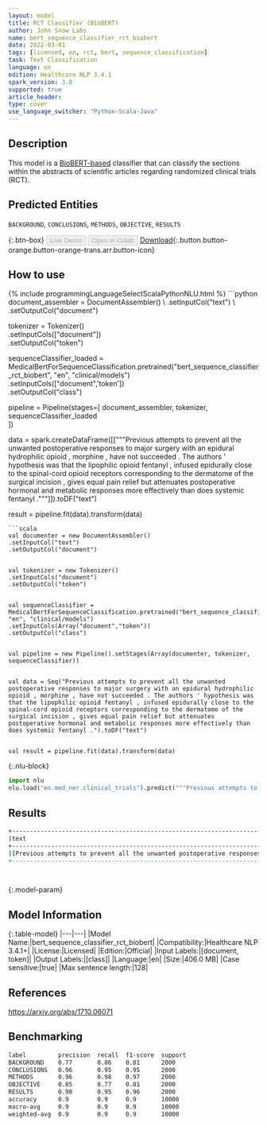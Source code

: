 ```yaml
---
layout: model
title: RCT Classifier (BioBERT)
author: John Snow Labs
name: bert_sequence_classifier_rct_biobert
date: 2022-03-01
tags: [licensed, en, rct, bert, sequence_classification]
task: Text Classification
language: en
edition: Healthcare NLP 3.4.1
spark_version: 3.0
supported: true
article_header:
type: cover
use_language_switcher: "Python-Scala-Java"
---
```



## Description


This model is a [BioBERT-based](https://github.com/dmis-lab/biobert) classifier that can classify the sections within the abstracts of scientific articles regarding randomized clinical trials (RCT).


## Predicted Entities


`BACKGROUND`, `CONCLUSIONS`, `METHODS`, `OBJECTIVE`, `RESULTS`


{:.btn-box}
<button class="button button-orange" disabled>Live Demo</button>
<button class="button button-orange" disabled>Open in Colab</button>
[Download](https://s3.amazonaws.com/auxdata.johnsnowlabs.com/clinical/models/bert_sequence_classifier_rct_biobert_en_3.4.1_3.0_1646127001699.zip){:.button.button-orange.button-orange-trans.arr.button-icon}


## How to use






<div class="tabs-box" markdown="1">
{% include programmingLanguageSelectScalaPythonNLU.html %}
```python
document_assembler = DocumentAssembler() \
.setInputCol("text") \
.setOutputCol("document")


tokenizer = Tokenizer() \
.setInputCols(["document"]) \
.setOutputCol("token")


sequenceClassifier_loaded = MedicalBertForSequenceClassification.pretrained("bert_sequence_classifier_rct_biobert", "en", "clinical/models")\
.setInputCols(["document",'token'])\
.setOutputCol("class")


pipeline = Pipeline(stages=[
document_assembler, 
tokenizer,
sequenceClassifier_loaded   
])


data = spark.createDataFrame([["""Previous attempts to prevent all the unwanted postoperative responses to major surgery with an epidural hydrophilic opioid , morphine , have not succeeded . The authors ' hypothesis was that the lipophilic opioid fentanyl , infused epidurally close to the spinal-cord opioid receptors corresponding to the dermatome of the surgical incision , gives equal pain relief but attenuates postoperative hormonal and metabolic responses more effectively than does systemic fentanyl ."""]]).toDF("text")


result = pipeline.fit(data).transform(data)
```
```scala
val documenter = new DocumentAssembler() 
.setInputCol("text") 
.setOutputCol("document")


val tokenizer = new Tokenizer()
.setInputCols("document")
.setOutputCol("token")


val sequenceClassifier = MedicalBertForSequenceClassification.pretrained("bert_sequence_classifier_rct_biobert", "en", "clinical/models")
.setInputCols(Array("document","token"))
.setOutputCol("class")


val pipeline = new Pipeline().setStages(Array(documenter, tokenizer, sequenceClassifier))


val data = Seq("Previous attempts to prevent all the unwanted postoperative responses to major surgery with an epidural hydrophilic opioid , morphine , have not succeeded . The authors ' hypothesis was that the lipophilic opioid fentanyl , infused epidurally close to the spinal-cord opioid receptors corresponding to the dermatome of the surgical incision , gives equal pain relief but attenuates postoperative hormonal and metabolic responses more effectively than does systemic fentanyl .").toDF("text")


val result = pipeline.fit(data).transform(data)
```


{:.nlu-block}
```python
import nlu
nlu.load("en.med_ner.clinical_trials").predict("""Previous attempts to prevent all the unwanted postoperative responses to major surgery with an epidural hydrophilic opioid , morphine , have not succeeded . The authors ' hypothesis was that the lipophilic opioid fentanyl , infused epidurally close to the spinal-cord opioid receptors corresponding to the dermatome of the surgical incision , gives equal pain relief but attenuates postoperative hormonal and metabolic responses more effectively than does systemic fentanyl .""")
```

</div>


## Results


```bash
+---------------------------------------------------------------------------------------------------------------------------------------------------------------------------------------------------------------------------------------------------------------------------------------------------------------------------------------------------------------------------------------------------------------------------------------------------------------------------------------------+------------+
|text                                                                                                                                                                                                                                                                                                                                                                                                                                                                                         |class       |
+---------------------------------------------------------------------------------------------------------------------------------------------------------------------------------------------------------------------------------------------------------------------------------------------------------------------------------------------------------------------------------------------------------------------------------------------------------------------------------------------+------------+
|[Previous attempts to prevent all the unwanted postoperative responses to major surgery with an epidural hydrophilic opioid , morphine , have not succeeded . The authors ' hypothesis was that the lipophilic opioid fentanyl , infused epidurally close to the spinal-cord opioid receptors corresponding to the dermatome of the surgical incision , gives equal pain relief but attenuates postoperative hormonal and metabolic responses more effectively than does systemic fentanyl .]|[BACKGROUND]|
+---------------------------------------------------------------------------------------------------------------------------------------------------------------------------------------------------------------------------------------------------------------------------------------------------------------------------------------------------------------------------------------------------------------------------------------------------------------------------------------------+------------+




```


{:.model-param}
## Model Information


{:.table-model}
|---|---|
|Model Name:|bert_sequence_classifier_rct_biobert|
|Compatibility:|Healthcare NLP 3.4.1+|
|License:|Licensed|
|Edition:|Official|
|Input Labels:|[document, token]|
|Output Labels:|[class]|
|Language:|en|
|Size:|406.0 MB|
|Case sensitive:|true|
|Max sentence length:|128|


## References


https://arxiv.org/abs/1710.06071


## Benchmarking


```bash
label         precision  recall  f1-score  support
BACKGROUND    0.77       0.86    0.81      2000   
CONCLUSIONS   0.96       0.95    0.95      2000   
METHODS       0.96       0.98    0.97      2000   
OBJECTIVE     0.85       0.77    0.81      2000   
RESULTS       0.98       0.95    0.96      2000   
accuracy      0.9        0.9     0.9       10000  
macro-avg     0.9        0.9     0.9       10000  
weighted-avg  0.9        0.9     0.9       10000  
```
